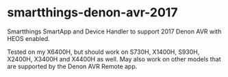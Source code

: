 # smartthings-denon-avr-2017

Smartthings SmartApp and Device Handler to support 2017 Denon AVR with HEOS enabled.

Tested on my X6400H, but should work on S730H, X1400H, S930H, X2400H, X3400H and X4400H as well. May also work on other models that are supported by the Denon AVR Remote app.